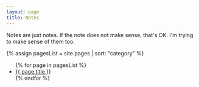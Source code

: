 ```yaml
---
layout: page
title: Notes
---
```


<p>
	Notes are just notes.
	If the note does not make sense, that's OK.
	I'm trying to make sense of them too.
</p>

{% assign pagesList = site.pages | sort: "category" %}
<ul>
{% for page in pagesList %}
	<li>
		<a href="{{ page.url | absolute_url }}">{{ page.title }}</a>
	</li>
{% endfor %}
</ul>
